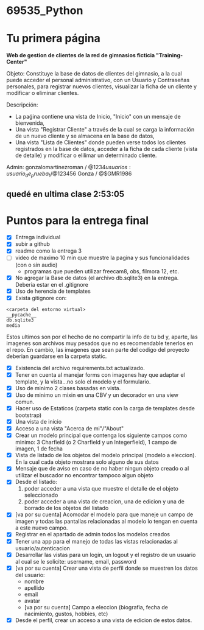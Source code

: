 # 69535_Python
# **Tu primera página**

**Web de gestion de clientes de la red de gimnasios ficticia "Training-Center"**

Objeto: Constituye la base de datos de clientes del gimnasio, a la cual puede acceder el personal administrativo, con un Usuario y Contraseñas personales, para registrar nuevos clientes, visualizar la ficha de un cliente y modificar o eliminar clientes. 

Descripción: 
- La paǵina contiene una vista de Inicio, "Inicio" con un mensaje de bienvenida, 
- Una vista "Registrar Cliente" a través de la cual se carga la información de un nuevo cliente y se almacena en la base de datos, 
- Una vista "Lista de Clientes" donde pueden verse todos los clientes registrados en la base de datos, acceder a la ficha de cada cliente (vista de detalle) y modificar o elilimar un determinado cliente.

Admin: gonzalomartinezroman / @$1234
usuarios: 
usuario_de_prueba_1 / @$123456
Gonza / @$GMR1986

quedé en ultima clase 2:53:05
---
# Puntos para la entrega final

- [x] Entrega individual
- [x] subir a github
- [x] readme como la entrega 3
- [ ] video de maximo 10 min que muestre la pagina y sus funcionalidades (con o sin audio)
  - programas que pueden utilizar freecam8, obs, filmora 12, etc.
- [x] No agregar la Base de datos (el archivo db.sqlite3) en la entrega. Deberia estar en el .gitignore
- [x] Uso de herencia de templates
- [x] Exista gitignore con:
```
<carpeta del entorno virtual>
__pycache__
db.sqlite3
media
```

Estos ultimos son por el hecho de no compartir la info de tu bd y, aparte, las imagenes son archivos muy pesados que no es recomendable tenerlos en el repo. En cambio, las imagenes que sean parte del codigo del proyecto deberian guardarse en la carpeta static.

- [x] Existencia del archivo requirements.txt actualizado.
- [x] Tener en cuenta al manejar forms con imagenes hay que adaptar el template, y la vista...no solo el modelo y el formulario.
- [x] Uso de minimo 2 clases basadas en vista.
- [x] Uso de minimo un mixin en una CBV y un decorador en una view comun.
- [x] Hacer uso de Estaticos (carpeta static con la carga de templates desde bootstrap)
- [x] Una vista de inicio
- [x] Acceso a una vista "Acerca de mi"/"About"
- [x] Crear un modelo principal que contenga los siguiente campos como minimo: 3 Charfield  (o 2 Charfield y un Integerfield), 1 campo de imagen, 1 de fecha
- [x] Vista de listado de los objetos del modelo principal (modelo a eleccion). En la cual cada objeto mostrara solo alguno de sus datos
- [x] Mensaje que de aviso en caso de no haber ningun objeto creado o al utilizar el buscador no encontrar tampoco algun objeto
- [x] Desde el listado:
    1. poder acceder a una vista que muestre el detalle de el objeto seleccionado
    2. poder acceder a una vista de creacion, una de edicion y una de borrado de los objetos del listado
- [x] [va por su cuenta] Acomodar el modelo para que maneje un campo de imagen y todas las pantallas relacionadas al modelo lo tengan en cuenta a este nuevo campo.
- [x] Registrar en el apartado de admin todos los modelos creados
- [x] Tener una app para el manejo de todas las vistas relacionadas al usuario/autenticacion
- [x] Desarrollar las vistas para un login, un logout y el registro de un usuario al cual se le solicite: username, email, password
- [x] [va por su cuenta] Crear una vista de perfil donde se muestren los datos del usuario:
  - nombre
  - apellido
  - email
  - avatar
  - [va por su cuenta] Campo a eleccion (biografia, fecha de nacimiento, gustos, hobbies, etc)
- [x] Desde el perfil, crear un acceso a una vista de edicion de estos datos.